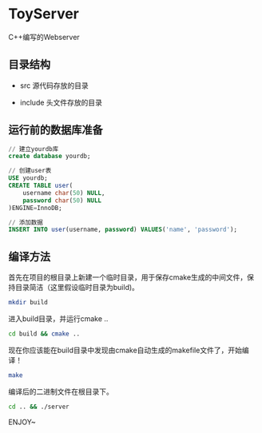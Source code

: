 # ToyServer

C++编写的Webserver

## 目录结构

- src 源代码存放的目录

- include 头文件存放的目录

## 运行前的数据库准备

```sql
// 建立yourdb库
create database yourdb;

// 创建user表
USE yourdb;
CREATE TABLE user(
    username char(50) NULL,
    password char(50) NULL
)ENGINE=InnoDB;

// 添加数据
INSERT INTO user(username, password) VALUES('name', 'password');
```

## 编译方法

首先在项目的根目录上新建一个临时目录，用于保存cmake生成的中间文件，保持目录简洁（这里假设临时目录为build)。

```bash
mkdir build
```

进入build目录，并运行cmake ..

```bash
cd build && cmake ..
```

现在你应该能在build目录中发现由cmake自动生成的makefile文件了，开始编译！

```bash
make
```

编译后的二进制文件在根目录下。

```bash
cd .. && ./server
```

ENJOY~
